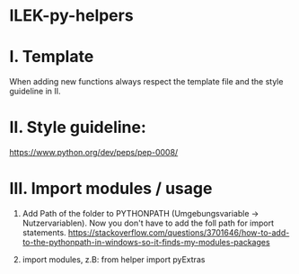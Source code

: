 # ILEK-py-helpers

# I. Template
When adding new functions always respect the template file and the style guideline in II.

# II. Style guideline:
https://www.python.org/dev/peps/pep-0008/

# III. Import modules / usage
1. Add Path of the folder to PYTHONPATH  (Umgebungsvariable -> Nutzervariablen). Now you don't have to add the foll path for import statements.
https://stackoverflow.com/questions/3701646/how-to-add-to-the-pythonpath-in-windows-so-it-finds-my-modules-packages

2. import modules, z.B: from helper import pyExtras

